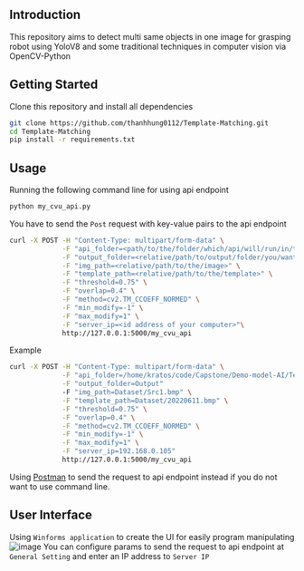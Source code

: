## Introduction
This repository aims to detect multi same objects in one image for grasping robot using YoloV8 and some traditional techniques in computer vision via OpenCV-Python
## Getting Started
Clone this repository and install all dependencies
```bash
git clone https://github.com/thanhhung0112/Template-Matching.git
cd Template-Matching
pip install -r requirements.txt
```
## Usage
Running the following command line for using api endpoint
```bash
python my_cvu_api.py
```
You have to send the `Post` request with key-value pairs to the api endpoint
```bash
curl -X POST -H "Content-Type: multipart/form-data" \
			 -F "api_folder=<path/to/the/folder/which/api/will/run/in/this>" \
			 -F "output_folder=<relative/path/to/output/folder/you/want/to/save>" \
			 -F "img_path=<relative/path/to/the/image>" \
			 -F "template_path=<relative/path/to/the/template>" \
			 -F "threshold=0.75" \
			 -F "overlap=0.4" \
			 -F "method=cv2.TM_CCOEFF_NORMED" \
			 -F "min_modify=-1" \
			 -F "max_modify=1" \
			 -F "server_ip=<id address of your computer>"\
			 http://127.0.0.1:5000/my_cvu_api
```
Example 
```bash
curl -X POST -H "Content-Type: multipart/form-data" \
			 -F "api_folder=/home/kratos/code/Capstone/Demo-model-AI/Template-Matching" \
			 -F "output_folder=Output" 
			 -F "img_path=Dataset/Src1.bmp" \
			 -F "template_path=Dataset/20220611.bmp" \
			 -F "threshold=0.75" \
			 -F "overlap=0.4" \
			 -F "method=cv2.TM_CCOEFF_NORMED" \
			 -F "min_modify=-1" \
			 -F "max_modify=1" \
			 -F "server_ip=192.168.0.105"
			 http://127.0.0.1:5000/my_cvu_api
```
Using [Postman](https://www.postman.com/downloads/) to send the request to api endpoint instead if you do not want to use command line.
## User Interface
Using `Winforms application` to create the UI for easily program manipulating
![image](https://github.com/thanhhung0112/Template-Matching/assets/79474374/c585cd92-d6a0-4e05-acfb-12f8d77ee73b) 
You can configure params to send the request to api endpoint at `General Setting` and enter an IP address to `Server IP`
